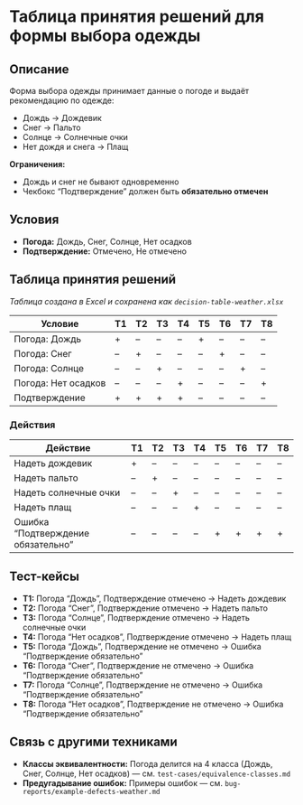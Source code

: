 # Таблица принятия решений для формы выбора одежды

## Описание

Форма выбора одежды принимает данные о погоде и выдаёт рекомендацию по одежде:

- Дождь → Дождевик  
- Снег → Пальто  
- Солнце → Солнечные очки  
- Нет дождя и снега → Плащ  

**Ограничения:**
- Дождь и снег не бывают одновременно
- Чекбокс “Подтверждение” должен быть **обязательно отмечен**

## Условия

- **Погода:** Дождь, Снег, Солнце, Нет осадков  
- **Подтверждение:** Отмечено, Не отмечено

## Таблица принятия решений

_Таблица создана в Excel и сохранена как `decision-table-weather.xlsx`_

| Условие                | Т1  | Т2  | Т3  | Т4  | Т5  | Т6  | Т7  | Т8  |
|------------------------|-----|-----|-----|-----|-----|-----|-----|-----|
| Погода: Дождь          |  +  |  –  |  –  |  –  |  +  |  –  |  –  |  –  |
| Погода: Снег           |  –  |  +  |  –  |  –  |  –  |  +  |  –  |  –  |
| Погода: Солнце         |  –  |  –  |  +  |  –  |  –  |  –  |  +  |  –  |
| Погода: Нет осадков    |  –  |  –  |  –  |  +  |  –  |  –  |  –  |  +  |
| Подтверждение          |  +  |  +  |  +  |  +  |  –  |  –  |  –  |  –  |

### Действия

| Действие                         | Т1  | Т2  | Т3  | Т4  | Т5  | Т6  | Т7  | Т8  |
|----------------------------------|-----|-----|-----|-----|-----|-----|-----|-----|
| Надеть дождевик                 |  +  |  –  |  –  |  –  |  –  |  –  |  –  |  –  |
| Надеть пальто                   |  –  |  +  |  –  |  –  |  –  |  –  |  –  |  –  |
| Надеть солнечные очки           |  –  |  –  |  +  |  –  |  –  |  –  |  –  |  –  |
| Надеть плащ                     |  –  |  –  |  –  |  +  |  –  |  –  |  –  |  –  |
| Ошибка “Подтверждение обязательно” |  –  |  –  |  –  |  –  |  +  |  +  |  +  |  +  |

## Тест-кейсы

- **T1:** Погода “Дождь”, Подтверждение отмечено → Надеть дождевик  
- **T2:** Погода “Снег”, Подтверждение отмечено → Надеть пальто  
- **T3:** Погода “Солнце”, Подтверждение отмечено → Надеть солнечные очки  
- **T4:** Погода “Нет осадков”, Подтверждение отмечено → Надеть плащ  
- **T5:** Погода “Дождь”, Подтверждение не отмечено → Ошибка “Подтверждение обязательно”  
- **T6:** Погода “Снег”, Подтверждение не отмечено → Ошибка “Подтверждение обязательно”  
- **T7:** Погода “Солнце”, Подтверждение не отмечено → Ошибка “Подтверждение обязательно”  
- **T8:** Погода “Нет осадков”, Подтверждение не отмечено → Ошибка “Подтверждение обязательно”

## Связь с другими техниками

- **Классы эквивалентности:** Погода делится на 4 класса (Дождь, Снег, Солнце, Нет осадков) — см. `test-cases/equivalence-classes.md`
- **Предугадывание ошибок:** Примеры ошибок — см. `bug-reports/example-defects-weather.md`
